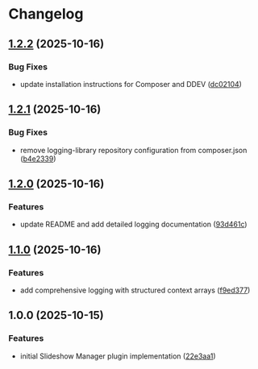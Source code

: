 # Changelog

## [1.2.2](https://github.com/LindemannRock/craft-slideshow-manager/compare/v1.2.1...v1.2.2) (2025-10-16)


### Bug Fixes

* update installation instructions for Composer and DDEV ([dc02104](https://github.com/LindemannRock/craft-slideshow-manager/commit/dc021048fd69bbbc4f398f2fe77d62ccd8091cf4))

## [1.2.1](https://github.com/LindemannRock/craft-slideshow-manager/compare/v1.2.0...v1.2.1) (2025-10-16)


### Bug Fixes

* remove logging-library repository configuration from composer.json ([b4e2339](https://github.com/LindemannRock/craft-slideshow-manager/commit/b4e2339045a8fc2b0ed6e4ffb89e7865efae908f))

## [1.2.0](https://github.com/LindemannRock/craft-slideshow-manager/compare/v1.1.0...v1.2.0) (2025-10-16)


### Features

* update README and add detailed logging documentation ([93d461c](https://github.com/LindemannRock/craft-slideshow-manager/commit/93d461cef0b0a9cfa84b458ddf83de22d56d079c))

## [1.1.0](https://github.com/LindemannRock/craft-slideshow-manager/compare/v1.0.0...v1.1.0) (2025-10-16)


### Features

* add comprehensive logging with structured context arrays ([f9ed377](https://github.com/LindemannRock/craft-slideshow-manager/commit/f9ed37786feb02a3fc0ae5bd466838fbe3326885))

## 1.0.0 (2025-10-15)


### Features

* initial Slideshow Manager plugin implementation ([22e3aa1](https://github.com/LindemannRock/craft-slideshow-manager/commit/22e3aa13e5728c101cf306c68c8e42664f66cc8a))
